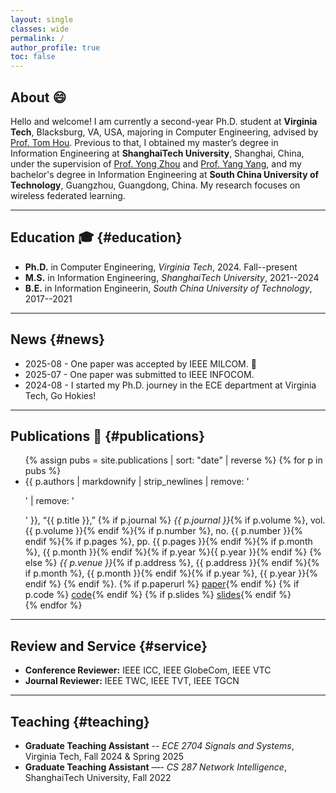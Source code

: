 ```yaml
---
layout: single
classes: wide
permalink: /
author_profile: true
toc: false
---
```


## About :smile:
Hello and welcome! I am currently a second-year Ph.D. student at **Virginia Tech**, Blacksburg, VA, USA, majoring in Computer Engineering, advised by [Prof. Tom Hou](https://www.cnsr.ictas.vt.edu/THou.html). 
Previous to that, I obtained my master’s degree in Information Engineering at **ShanghaiTech University**, Shanghai, China, under the supervision of [Prof. Yong Zhou](https://faculty.sist.shanghaitech.edu.cn/faculty/zhouyong/) and [Prof. Yang Yang](https://facultyprofiles.hkust-gz.edu.cn/faculty-personal-page/YANG-Yang/yyiot), and my bachelor's degree in Information Engineering at **South China University of Technology**, Guangzhou, Guangdong, China.
My research focuses on wireless federated learning.

---

## Education :mortar_board: {#education}
- **Ph.D.** in Computer Engineering, *Virginia Tech*, 2024. Fall--present  
- **M.S.** in Information Engineering, *ShanghaiTech University*, 2021--2024  
- **B.E.** in Information Engineerin, *South China University of Technology*, 2017--2021

---

## News {#news}
- 2025-08 - One paper was accepted by IEEE MILCOM. :tada:
- 2025-07 - One paper was submitted to IEEE INFOCOM.
- 2024-08 - I started my Ph.D. journey in the ECE department at Virginia Tech, Go Hokies!

---

## Publications :file_folder: {#publications}
<ul>
{% assign pubs = site.publications | sort: "date" | reverse %}
{% for p in pubs %}
  <li>
    {{ p.authors | markdownify | strip_newlines | remove: '<p>' | remove: '</p>' }}, “{{ p.title }},”
    {% if p.journal %}
      <em>{{ p.journal }}</em>{% if p.volume %}, vol. {{ p.volume }}{% endif %}{% if p.number %}, no. {{ p.number }}{% endif %}{% if p.pages %}, pp. {{ p.pages }}{% endif %}{% if p.month %}, {{ p.month }}{% endif %}{% if p.year %}{{ p.year }}{% endif %}
    {% else %}
      <em>{{ p.venue }}</em>{% if p.address %}, {{ p.address }}{% endif %}{% if p.month %}, {{ p.month }}{% endif %}{% if p.year %}, {{ p.year }}{% endif %}
    {% endif %}.
    {% if p.paperurl %} <a href="{{ p.paperurl }}" target="_blank">paper</a>{% endif %}
    {% if p.code %} <a href="{{ p.code }}" target="_blank">code</a>{% endif %}
    {% if p.slides %} <a href="{{ p.slides }}" target="_blank">slides</a>{% endif %}
  </li>
{% endfor %}
</ul>


---

## Review and Service {#service}
- **Conference Reviewer:** IEEE ICC, IEEE GlobeCom, IEEE VTC
- **Journal Reviewer:** IEEE TWC, IEEE TVT, IEEE TGCN

---

## Teaching {#teaching}
- **Graduate Teaching Assistant** -- *ECE 2704 Signals and Systems*, Virginia Tech, Fall 2024 & Spring 2025
- **Graduate Teaching Assistant** —- *CS 287 Network Intelligence*, ShanghaiTech University, Fall 2022 

